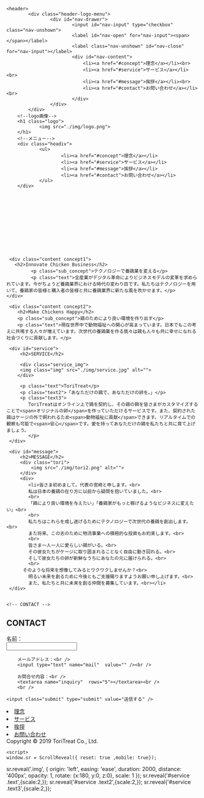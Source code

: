 <!DOCTYPE html>
<html lang="ja">
<head>
	<meta charset="UTF-8">
	<meta name="viewport" content="width=device-width, initial-scale=1.0">
	<meta http-equiv="X-UA-Compatible" content="ie=edge">
	<link rel="stylesheet" href="./toritreat.css">
	<link rel="stylesheet" href="./script.js">
	<title>ToriTreat</title>
</head>
<body>

	<header>
			<div class="header-logo-menu">
					<div id="nav-drawer">
							<input id="nav-input" type="checkbox" class="nav-unshown">
							<label id="nav-open" for="nav-input"><span></span></label>
							<label class="nav-unshown" id="nav-close" for="nav-input"></label>
							<div id="nav-content">
								<li><a href="#concept">理念</a></li><br>
								<li><a href="#service">サービス</a></li><br>
								<li><a href="#message">挨拶</a></li><br>
								<li><a href="#contact">お問い合わせ</a></li><br>
							</div>
					</div>
			</div>
		<!--logo画像-->
		<h1 class="logo">
				<img src="./img/logo.png">
		</h1>    
		<!--メニュー-->
		<div class="headiv">        
				<ul>
						<li><a href="#concept">理念</a></li>
						<li><a href="#service">サービス</a></li>
						<li><a href="#message">挨拶</a></li>
						<li><a href="#contact">お問い合わせ</a></li>
				</ul>
		</div>              
</header>

<main>
<!-- concept -->	
	<div id="concept">
	<svg version="1.1" xmlns="http://www.w3.org/2000/svg"><path id="wave" d=""/></svg>
	
	 <div class="content concept1">
       <h2>Innovate Chicken Business</h2>
			 <p class="sub_concept">テクノロジーで養鶏業を変える</p>
			 <p class="text">全産業がデジタル革命によりビジネスモデルの変革を求められています。今がちょうど養鶏業界における時代の変わり目です。私たちはテクノロジーを用いて、養鶏家の皆様と購入者の皆様と共に養鶏業界に新たな風を吹かせます。</p>
	</div>

	 <div class="content concept2">
		<h2>Make Chickens Happy</h2>
		<p class="sub_concept">鶏のためにより良い環境を作り出す</p>
		<p class="text">現在世界中で動物福祉への関心が高まっています。日本でもこの考えに共鳴する人々が増えています。次世代の養鶏業を作る我々は鶏も人々も共に幸せになれる社会づくりに貢献します。</p>
   </div>
   </div>

<!-- service -->	 
	 <div id="service">
		 <h2>SERVICE</h2>

		 <div class="service_img">
		 <img class="img" src="./img/service.jpg" alt="">
		</div>

		 <p class="text">ToriTreat</p>
		 <p class="text2">「あなただけの鶏で、あなただけの卵を。」</p>
		 <p class="text3">
			ToriTreatはオンライン上で鶏を契約し、その鶏の餌を皆さまがカスタマイズすることで<span>オリジナルの卵</span>を作っていただけるサービスです。また、契約された鶏はケージの外で飼われるため<span>動物福祉に貢献</span>できます。リアルタイムでの観察も可能で<span>安心</span>です。愛を持ってあなただけの鶏を私たちと共に育て上げましょう。
			</p>
	 </div>

<!-- message -->	 
	 <div id="message">
		 <h2>MESSAGE</h2>
		 <div class="tori">
			 <img src="./img/tori2.png" alt="">
		 </div>
		 <div>
			<li>皆さま初めまして。代表の宮崎と申します。<br>
			私は日本の養鶏の在り方に以前から疑問を抱いていました。<br>
			<br>
			「鶏により良い環境を与えたい」「養鶏家がもっと稼げるようなビジネスに変えたい」<br>
			<br>
			私たちはこれらを成し遂げるためにテクノロジーで次世代の養鶏を創出します。<br>
			また将来、この志のために物流事業への積極的な投資もお約束します。<br>
			<br>
			皆さま一人一人に愛らしい鶏がいる。<br>
			その彼女たちがケージに取り囲まれることなく自由に動き回れる。<br>
			そして彼女たちの卵が新鮮なうちにあなたの元に届けられる。<br>
			<br>
		  そのような将来を想像してみるとワクワクしませんか？<br>
			明るい未来を創るために今後ともご支援賜りますようお願い申し上げます。<br>
			また、私たちと共に未来を創る仲間を募集しています。<br></li>
	 </div>


	<!-- CONTACT -->
<div id="contact"> 
		<h2>CONTACT</h2>
	 <form action="confirmation.php" method="post">
		名前：<br/>
		<input type="text" name="name" value="" /><br />

		メールアドレス：<br />
		<input type="text" name="mail"  value="" /><br />

		お問合せ内容：<br />
		<textarea name="inquiry"  rows="5"></textarea><br />
		<br />

    <input class="submit" type="submit" value="送信する" />
   </form>
</div>
	
</main>

<footer class="footer">
	   <div> 
		<nav>
				<li><a href="#concept">理念</a></li>
				<li><a href="#service">サービス</a></li>
				<li><a href="#message">挨拶</a></li>
				<li><a href="#contact">お問い合わせ</a></li>
		</nav>
	</div>
	
  <div class="copyright">
		Copyright © 2019 ToriTreat Co., Ltd. 
	</div>
</footer>


<script src="https://unpkg.com/scrollreveal/dist/scrollreveal.min.js"></script>
	<script>
	window.sr = ScrollReveal({ reset: true ,mobile: true});
  sr.reveal('.img', { 
		origin: 'left', easing: 'ease', duration: 2000, distance: '400px', opacity: 1,
		rotate: {x:180, y:0, z:0}, scale: 1 });
	sr.reveal('#service .text',{scale:2,});
	sr.reveal('#service .text2',{scale:2,});
	sr.reveal('#service .text3',{scale:2,});
</script>


</body>
</html>


